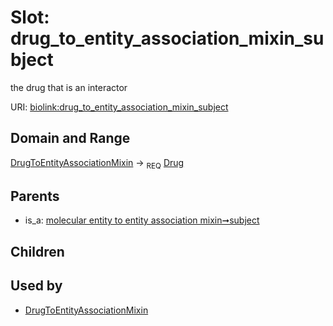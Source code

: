 
# Slot: drug_to_entity_association_mixin_subject


the drug that is an interactor

URI: [biolink:drug_to_entity_association_mixin_subject](https://w3id.org/biolink/vocab/drug_to_entity_association_mixin_subject)


## Domain and Range

[DrugToEntityAssociationMixin](DrugToEntityAssociationMixin.md) ->  <sub>REQ</sub>
 [Drug](Drug.md)

## Parents

 *  is_a: [molecular entity to entity association mixin➞subject](molecular_entity_to_entity_association_mixin_subject.md)

## Children


## Used by

 * [DrugToEntityAssociationMixin](DrugToEntityAssociationMixin.md)
